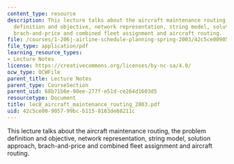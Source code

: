 ```yaml
---
content_type: resource
description: This lecture talks about the aircraft maintenance routing, the problem
  definition and objective, network representation, string model, solution approach,
  brach-and-price and combined fleet assignment and aircraft routing.
file: /courses/1-206j-airline-schedule-planning-spring-2003/42c5ce00905799bcb1158163de68211c_lec8_aircraft_maintenance_routing_2003.pdf
file_type: application/pdf
learning_resource_types:
- Lecture Notes
license: https://creativecommons.org/licenses/by-nc-sa/4.0/
ocw_type: OCWFile
parent_title: Lecture Notes
parent_type: CourseSection
parent_uid: 68b71b6e-90ee-277f-e51d-ce264d1603d5
resourcetype: Document
title: lec8_aircraft_maintenance_routing_2003.pdf
uid: 42c5ce00-9057-99bc-b115-8163de68211c
---
```

This lecture talks about the aircraft maintenance routing, the problem definition and objective, network representation, string model, solution approach, brach-and-price and combined fleet assignment and aircraft routing.